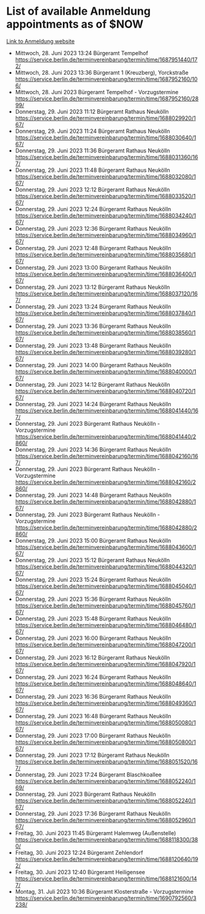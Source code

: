 # List of available Anmeldung appointments as of $NOW
[Link to Anmeldung website](https://service.berlin.de/terminvereinbarung/termin/tag.php?termin=1&anliegen[]=120686&dienstleisterlist=122210,122217,327316,122219,327312,122227,327314,122231,327346,122243,327348,122254,122252,329742,122260,329745,122262,329748,122271,327278,122273,327274,122277,327276,330436,122280,327294,122282,327290,122284,327292,122291,327270,122285,327266,122286,327264,122296,327268,150230,329760,122297,327286,122294,327284,122312,329763,122314,329775,122304,327330,122311,327334,122309,327332,317869,122281,327352,122279,329772,122283,122276,327324,122274,327326,122267,329766,122246,327318,122251,327320,122257,327322,122208,327298,122226,327300&herkunft=http%3A%2F%2Fservice.berlin.de%2Fdienstleistung%2F120686%2F)
- Mittwoch, 28. Juni 2023 13:24 Bürgeramt Tempelhof https://service.berlin.de/terminvereinbarung/termin/time/1687951440/172/
- Mittwoch, 28. Juni 2023 13:36 Bürgeramt 1 (Kreuzberg), Yorckstraße https://service.berlin.de/terminvereinbarung/termin/time/1687952160/106/
- Mittwoch, 28. Juni 2023  Bürgeramt Tempelhof - Vorzugstermine https://service.berlin.de/terminvereinbarung/termin/time/1687952160/2899/
- Donnerstag, 29. Juni 2023 11:12 Bürgeramt Rathaus Neukölln https://service.berlin.de/terminvereinbarung/termin/time/1688029920/167/
- Donnerstag, 29. Juni 2023 11:24 Bürgeramt Rathaus Neukölln https://service.berlin.de/terminvereinbarung/termin/time/1688030640/167/
- Donnerstag, 29. Juni 2023 11:36 Bürgeramt Rathaus Neukölln https://service.berlin.de/terminvereinbarung/termin/time/1688031360/167/
- Donnerstag, 29. Juni 2023 11:48 Bürgeramt Rathaus Neukölln https://service.berlin.de/terminvereinbarung/termin/time/1688032080/167/
- Donnerstag, 29. Juni 2023 12:12 Bürgeramt Rathaus Neukölln https://service.berlin.de/terminvereinbarung/termin/time/1688033520/167/
- Donnerstag, 29. Juni 2023 12:24 Bürgeramt Rathaus Neukölln https://service.berlin.de/terminvereinbarung/termin/time/1688034240/167/
- Donnerstag, 29. Juni 2023 12:36 Bürgeramt Rathaus Neukölln https://service.berlin.de/terminvereinbarung/termin/time/1688034960/167/
- Donnerstag, 29. Juni 2023 12:48 Bürgeramt Rathaus Neukölln https://service.berlin.de/terminvereinbarung/termin/time/1688035680/167/
- Donnerstag, 29. Juni 2023 13:00 Bürgeramt Rathaus Neukölln https://service.berlin.de/terminvereinbarung/termin/time/1688036400/167/
- Donnerstag, 29. Juni 2023 13:12 Bürgeramt Rathaus Neukölln https://service.berlin.de/terminvereinbarung/termin/time/1688037120/167/
- Donnerstag, 29. Juni 2023 13:24 Bürgeramt Rathaus Neukölln https://service.berlin.de/terminvereinbarung/termin/time/1688037840/167/
- Donnerstag, 29. Juni 2023 13:36 Bürgeramt Rathaus Neukölln https://service.berlin.de/terminvereinbarung/termin/time/1688038560/167/
- Donnerstag, 29. Juni 2023 13:48 Bürgeramt Rathaus Neukölln https://service.berlin.de/terminvereinbarung/termin/time/1688039280/167/
- Donnerstag, 29. Juni 2023 14:00 Bürgeramt Rathaus Neukölln https://service.berlin.de/terminvereinbarung/termin/time/1688040000/167/
- Donnerstag, 29. Juni 2023 14:12 Bürgeramt Rathaus Neukölln https://service.berlin.de/terminvereinbarung/termin/time/1688040720/167/
- Donnerstag, 29. Juni 2023 14:24 Bürgeramt Rathaus Neukölln https://service.berlin.de/terminvereinbarung/termin/time/1688041440/167/
- Donnerstag, 29. Juni 2023  Bürgeramt Rathaus Neukölln - Vorzugstermine https://service.berlin.de/terminvereinbarung/termin/time/1688041440/2860/
- Donnerstag, 29. Juni 2023 14:36 Bürgeramt Rathaus Neukölln https://service.berlin.de/terminvereinbarung/termin/time/1688042160/167/
- Donnerstag, 29. Juni 2023  Bürgeramt Rathaus Neukölln - Vorzugstermine https://service.berlin.de/terminvereinbarung/termin/time/1688042160/2860/
- Donnerstag, 29. Juni 2023 14:48 Bürgeramt Rathaus Neukölln https://service.berlin.de/terminvereinbarung/termin/time/1688042880/167/
- Donnerstag, 29. Juni 2023  Bürgeramt Rathaus Neukölln - Vorzugstermine https://service.berlin.de/terminvereinbarung/termin/time/1688042880/2860/
- Donnerstag, 29. Juni 2023 15:00 Bürgeramt Rathaus Neukölln https://service.berlin.de/terminvereinbarung/termin/time/1688043600/167/
- Donnerstag, 29. Juni 2023 15:12 Bürgeramt Rathaus Neukölln https://service.berlin.de/terminvereinbarung/termin/time/1688044320/167/
- Donnerstag, 29. Juni 2023 15:24 Bürgeramt Rathaus Neukölln https://service.berlin.de/terminvereinbarung/termin/time/1688045040/167/
- Donnerstag, 29. Juni 2023 15:36 Bürgeramt Rathaus Neukölln https://service.berlin.de/terminvereinbarung/termin/time/1688045760/167/
- Donnerstag, 29. Juni 2023 15:48 Bürgeramt Rathaus Neukölln https://service.berlin.de/terminvereinbarung/termin/time/1688046480/167/
- Donnerstag, 29. Juni 2023 16:00 Bürgeramt Rathaus Neukölln https://service.berlin.de/terminvereinbarung/termin/time/1688047200/167/
- Donnerstag, 29. Juni 2023 16:12 Bürgeramt Rathaus Neukölln https://service.berlin.de/terminvereinbarung/termin/time/1688047920/167/
- Donnerstag, 29. Juni 2023 16:24 Bürgeramt Rathaus Neukölln https://service.berlin.de/terminvereinbarung/termin/time/1688048640/167/
- Donnerstag, 29. Juni 2023 16:36 Bürgeramt Rathaus Neukölln https://service.berlin.de/terminvereinbarung/termin/time/1688049360/167/
- Donnerstag, 29. Juni 2023 16:48 Bürgeramt Rathaus Neukölln https://service.berlin.de/terminvereinbarung/termin/time/1688050080/167/
- Donnerstag, 29. Juni 2023 17:00 Bürgeramt Rathaus Neukölln https://service.berlin.de/terminvereinbarung/termin/time/1688050800/167/
- Donnerstag, 29. Juni 2023 17:12 Bürgeramt Rathaus Neukölln https://service.berlin.de/terminvereinbarung/termin/time/1688051520/167/
- Donnerstag, 29. Juni 2023 17:24 Bürgeramt Blaschkoallee https://service.berlin.de/terminvereinbarung/termin/time/1688052240/169/
- Donnerstag, 29. Juni 2023  Bürgeramt Rathaus Neukölln https://service.berlin.de/terminvereinbarung/termin/time/1688052240/167/
- Donnerstag, 29. Juni 2023 17:36 Bürgeramt Rathaus Neukölln https://service.berlin.de/terminvereinbarung/termin/time/1688052960/167/
- Freitag, 30. Juni 2023 11:45 Bürgeramt Halemweg (Außenstelle) https://service.berlin.de/terminvereinbarung/termin/time/1688118300/380/
- Freitag, 30. Juni 2023 12:24 Bürgeramt Zehlendorf https://service.berlin.de/terminvereinbarung/termin/time/1688120640/192/
- Freitag, 30. Juni 2023 12:40 Bürgeramt Heiligensee https://service.berlin.de/terminvereinbarung/termin/time/1688121600/147/
- Montag, 31. Juli 2023 10:36 Bürgeramt Klosterstraße - Vorzugstermine https://service.berlin.de/terminvereinbarung/termin/time/1690792560/3238/
